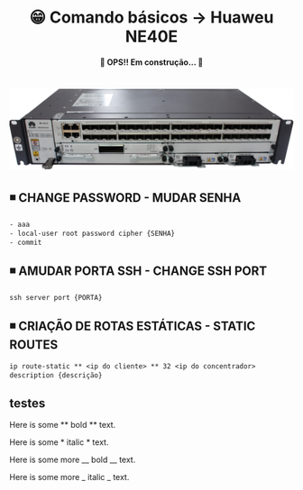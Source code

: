 <h1 align="center">😁 Comando básicos -> Huaweu NE40E</h1>

<h4 align="center">
  🚧 OPS!! Em construção... 🚧
</h4>

<h1 align="center">
  <img alt="ne40e" title="ne40e" src="../img/ne40e.png" />
</h1>

## ◾ CHANGE PASSWORD - MUDAR SENHA
    - aaa
    - local-user root password cipher {SENHA}
    - commit

## ◾ AMUDAR PORTA SSH - CHANGE SSH PORT
    ssh server port {PORTA}

## ◾ CRIAÇÃO DE ROTAS ESTÁTICAS - STATIC ROUTES
    ip route-static ** <ip do cliente> ** 32 <ip do concentrador> description {descrição}

## testes
Here is some ** bold ** text.

Here is some * italic * text.

Here is some more __ bold __ text.

Here is some more _ italic _ text.